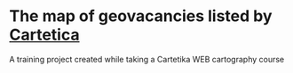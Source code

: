 # The map of geovacancies listed by [Cartetica](https://cartetika.ru/geovacancy)
A training project created while taking a Cartetika WEB cartography course
